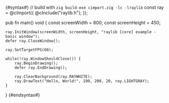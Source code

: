 {#syntax#}
// build with `zig build-exe cimport.zig -lc -lraylib`
const ray = @cImport({
    @cInclude("raylib.h");
});

pub fn main() void {
    const screenWidth = 800;
    const screenHeight = 450;
    
    ray.InitWindow(screenWidth, screenHeight, "raylib [core] example - basic window");
    defer ray.CloseWindow();
    
    ray.SetTargetFPS(60);
    
    while(!ray.WindowShouldClose()) {
        ray.BeginDrawing();
        defer ray.EndDrawing();
        
        ray.ClearBackground(ray.RAYWHITE);
        ray.DrawText("Hello, World!", 190, 200, 20, ray.LIGHTGRAY);
    }
}
{#endsyntax#}

